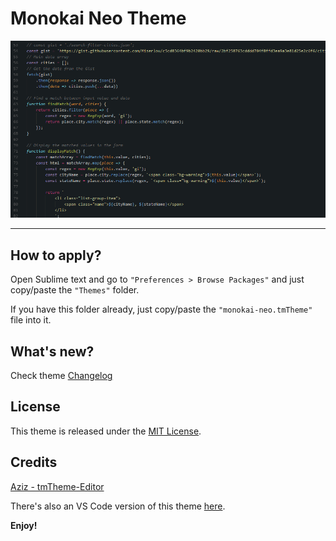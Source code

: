 # Monokai Neo Theme

![monokai-neo-preview](https://raw.githubusercontent.com/awran5/monokai-neo/sublime-text-3/preview.png)


***

## How to apply?

Open Sublime text and go to `"Preferences > Browse Packages"` and just copy/paste the `"Themes"` folder.<br>

If you have this folder already, just copy/paste the `"monokai-neo.tmTheme"` file into it.


## What's new?

Check theme [Changelog](https://github.com/awran5/monokai-neo/blob/sublime-text-3/README.md)

## License

This theme is released under the [MIT License](https://github.com/awran5/monokai-neo/blob/sublime-text-3/LICENSE).

## Credits

[Aziz - tmTheme-Editor](https://github.com/aziz/tmTheme-Editor)

There's also an VS Code version of this theme [here](https://github.com/awran5/monokai-neo).

**Enjoy!** 
